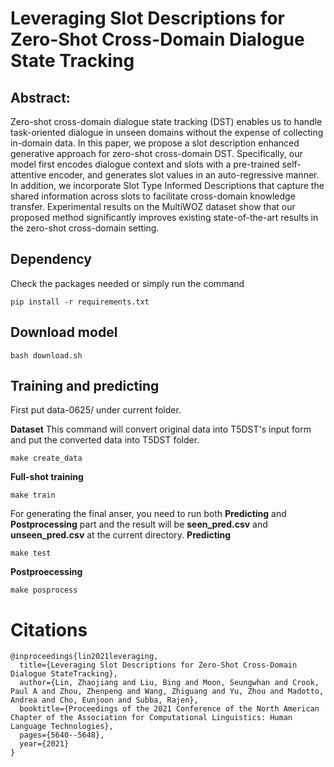 # Leveraging Slot Descriptions for Zero-Shot Cross-Domain Dialogue State Tracking

## Abstract:
Zero-shot cross-domain dialogue state tracking (DST) enables us to handle task-oriented dialogue in unseen domains without the expense of collecting in-domain data. In this paper, we propose a slot description enhanced generative approach for zero-shot cross-domain DST. Specifically, our model first encodes dialogue context and slots with a pre-trained self-attentive encoder, and generates slot values in an auto-regressive manner. In addition, we incorporate Slot Type Informed Descriptions that capture the shared information across slots to facilitate cross-domain knowledge transfer. Experimental results on the MultiWOZ dataset show that our proposed method significantly improves existing state-of-the-art results in the zero-shot cross-domain setting.


## Dependency
Check the packages needed or simply run the command
```console
pip install -r requirements.txt
```

## Download model
```
bash download.sh
```

## Training and predicting
First put data-0625/ under current folder.

**Dataset**
This command will convert original data into T5DST's input form and put the converted data into T5DST folder.
```console
make create_data
```

**Full-shot training**
```console
make train
```

For generating the final anser, you need to run both **Predicting** and **Postprocessing** part and the result will be **seen_pred.csv** and **unseen_pred.csv** at the current directory.
**Predicting**
```console
make test
```

**Postproecessing**
```console
make posprocess
```



# Citations
```
@inproceedings{lin2021leveraging,
  title={Leveraging Slot Descriptions for Zero-Shot Cross-Domain Dialogue StateTracking},
  author={Lin, Zhaojiang and Liu, Bing and Moon, Seungwhan and Crook, Paul A and Zhou, Zhenpeng and Wang, Zhiguang and Yu, Zhou and Madotto, Andrea and Cho, Eunjoon and Subba, Rajen},
  booktitle={Proceedings of the 2021 Conference of the North American Chapter of the Association for Computational Linguistics: Human Language Technologies},
  pages={5640--5648},
  year={2021}
}
```